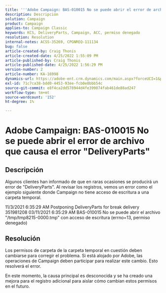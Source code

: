 ```yaml
---
title: '''Adobe Campaign: BAS-010015 No se puede abrir el error de archivo que causa el error "DeliveryParts"'
description: Descripción
solution: Campaign
product: Campaign
applies-to: Campaign Classic
keywords: KCS, DeliveryParts, Campaign, ACC, permiso denegado
resolution: Resolution
internal-notes: ACSS-35269, CPGNREQ-111134
bug: false
article-created-by: Craig Thonis
article-created-date: 4/25/2022 1:55:09 PM
article-published-by: Craig Thonis
article-published-date: 4/25/2022 1:56:29 PM
version-number: 2
article-number: KA-16998
dynamics-url: https://adobe-ent.crm.dynamics.com/main.aspx?forceUCI=1&pagetype=entityrecord&etn=knowledgearticle&id=afb52a51-9fc4-ec11-a7b6-0022480a1ec2
exl-id: 71c7ca38-bdd0-4453-93ee-fcb0e0bbb54c
source-git-commit: e8f4ca2dd578944d4fe399074fab461de88ad247
workflow-type: tm+mt
source-wordcount: '152'
ht-degree: 1%

---
```


# Adobe Campaign: BAS-010015 No se puede abrir el error de archivo que causa el error &quot;DeliveryParts&quot;

## Descripción


Algunos clientes han informado de que en raras ocasiones se producirá un error de &quot;DeliveryParts&quot;. Al revisar los registros, vemos un error como el ejemplo siguiente donde Campaign no tiene acceso de escritura a una carpeta temporal.

11/3/2021 6:35:29 AM Postponing DeliveryParts for break delivery 351981208 03/11/2021 6:35:29 AM BAS-010015 No se puede abrir el archivo &quot;/tmp/tmp8215-0000.tmp&quot; con acceso de escritura (errno=13, permiso denegado)




## Resolución


Los permisos de carpeta de la carpeta temporal en cuestión deben cambiarse para corregir el problema. Si está alojado por Adobe, las operaciones de Campaign deben participar para realizar este cambio. Esto resolverá el error.

En este momento, la causa principal es desconocida y se ha creado una mejora para el registro adicional para aislar cómo cambian estos permisos en el futuro.
